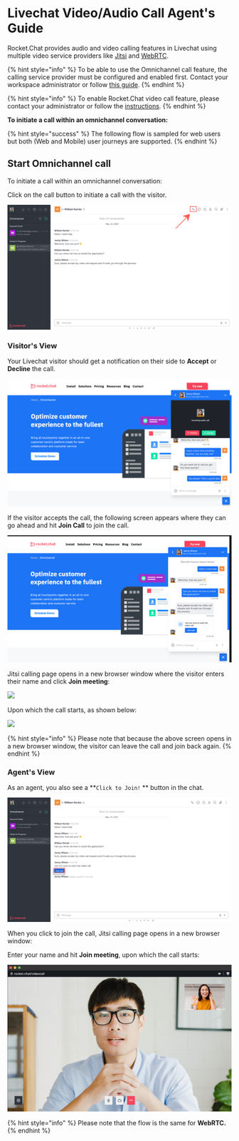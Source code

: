 # Livechat Video/Audio Call Agent's Guide

Rocket.Chat provides audio and video calling features in Livechat using multiple video service providers like [Jitsi](../../rocket.chat-conference-call/omnichannel-video-audio-call-admins-guide.md#jitsi) and [WebRTC](../../rocket.chat-conference-call/omnichannel-video-audio-call-admins-guide.md#webrtc).

{% hint style="info" %}
To be able to use the Omnichannel call feature, the calling service provider must be configured and enabled first. Contact your workspace administrator or follow [this guide](../../rocket.chat-conference-call/omnichannel-video-audio-call-admins-guide.md).
{% endhint %}

{% hint style="info" %}
To enable Rocket.Chat video call feature, please contact your administrator or follow the [instructions](https://docs.rocket.chat/guides/administration/settings/video-conference-admin-guide/omnichannel-video-audio-call-admins-guide).
{% endhint %}

**To initiate a call within an omnichannel conversation:**

{% hint style="success" %}
The following flow is sampled for web users but both (Web and Mobile) user journeys are supported.
{% endhint %}

## Start Omnichannel call

To initiate a call within an omnichannel conversation:

Click on the call button to initiate a call with the visitor.

![](../../../.gitbook/assets/purpledevil0.png)

### Visitor's View

Your Livechat visitor should get a notification on their side to **Accept** or **Decline** the call.

![](../../../.gitbook/assets/purpledevil10.png)

If the visitor accepts the call, the following screen appears where they can go ahead and hit **Join Call** to join the call.

![](../../../.gitbook/assets/purpledevil300.png)

Jitsi calling page opens in a new browser window where the visitor enters their name and click **Join meeting**:

![](../../../.gitbook/assets/2021-12-08\_18-57-02.png)

Upon which the call starts, as shown below:

![](<../../../.gitbook/assets/2021-12-08\_19-00-51 (1) (1) (1) (4) (2) (4) (8).png>)

{% hint style="info" %}
Please note that because the above screen opens in a new browser window, the visitor can leave the call and join back again.
{% endhint %}

### Agent's View

As an agent, you also see a \*\*`Click to Join!` \*\* button in the chat.

![](../../../.gitbook/assets/purpledevil400.png)

When you click to join the call, Jitsi calling page opens in a new browser window:

Enter your name and hit **Join meeting**, upon which the call starts:

![](../../../.gitbook/assets/purpledevil500.png)

{% hint style="info" %}
Please note that the flow is the same for **WebRTC.**
{% endhint %}
